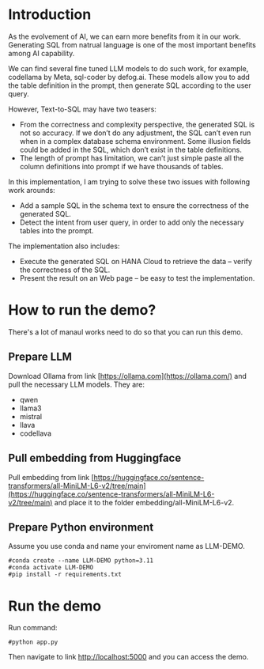# Introduction
As the evolvement of AI, we can earn more benefits from it in our work. Generating SQL from natrual language is one of the most important benefits among AI capability.

We can find several fine tuned LLM models to do such work, for example, codellama by Meta, sql-coder by defog.ai. These models allow you to add the table definition in the prompt, then generate SQL according to the user query.

However, Text-to-SQL may have two teasers:
- From the correctness and complexity perspective, the generated SQL is not so accuracy. If we don’t do any adjustment, the SQL can’t even run when in a complex database schema environment. Some illusion fields could be added in the SQL, which don’t exist in the table definitions.
- The length of prompt has limitation, we can’t just simple paste all the column definitions into prompt if we have thousands of tables.  

In this implementation, I am trying to solve these two issues with following work arounds:
- Add a sample SQL in the schema text to ensure the correctness of the generated SQL.
- Detect the intent from user query, in order to add only the necessary tables into the prompt.

The implementation also includes:
- Execute the generated SQL on HANA Cloud to retrieve the data – verify the correctness of the SQL.
- Present the result on an Web page – be easy to test the implementation.

# How to run the demo?
There's a lot of manaul works need to do so that you can run this demo.

## Prepare LLM
Download Ollama from link [https://ollama.com](https://ollama.com/) and pull the necessary LLM models. They are:
- qwen
- llama3
- mistral
- llava
- codellava

## Pull embedding from Huggingface
Pull embedding from link [https://huggingface.co/sentence-transformers/all-MiniLM-L6-v2/tree/main](https://huggingface.co/sentence-transformers/all-MiniLM-L6-v2/tree/main) and place it to the folder embedding/all-MiniLM-L6-v2.

## Prepare Python environment
Assume you use conda and name your enviroment name as LLM-DEMO.
```
#conda create --name LLM-DEMO python=3.11
#conda activate LLM-DEMO
#pip install -r requirements.txt
```

# Run the demo
Run command:
```
#python app.py
```
Then navigate to link [http://localhost:5000](http://localhost:5000) and you can access the demo.
